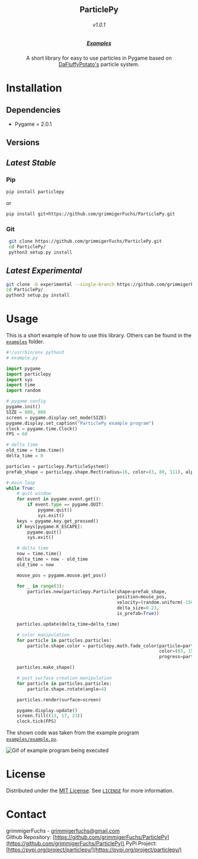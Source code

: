 <p align="center">
   <h2 align="center">ParticlePy</h2>
   <h6 align="center">v1.0.1</h6>
   <h5 align="center"><a href="https://github.com/grimmigerFuchs/ParticlePy/tree/master/examples">Examples</a></h5>
   <p align="center">
      A short library for easy to use particles in Pygame based on <a href="http://dafluffypotato.com/" target="blank">DaFluffyPotato's</a> particle system.
   </p>
</p>


# Installation



## Dependencies

- Pygame = 2.0.1



## **Versions**

## *Latest Stable*

### Pip

```bash
pip install particlepy
```
or
```bash
pip install git+https://github.com/grimmigerFuchs/ParticlePy.git
```

### Git

```bash
 git clone https://github.com/grimmigerFuchs/ParticlePy.git
 cd ParticlePy/
 python3 setup.py install
```

## *Latest Experimental*

```bash
git clone -b experimental --single-branch https://github.com/grimmigerFuchs/ParticlePy.git
cd ParticlePy/
python3 setup.py install
```



# Usage

This is a short example of how to use this library. Others can be found in the [`examples`](https://github.com/grimmigerFuchs/ParticlePy/tree/master/examples) folder.

```python
#!/usr/bin/env python3
# example.py

import pygame
import particlepy
import sys
import time
import random

# pygame config
pygame.init()
SIZE = 800, 800
screen = pygame.display.set_mode(SIZE)
pygame.display.set_caption("ParticlePy example program")
clock = pygame.time.Clock()
FPS = 60

# delta time
old_time = time.time()
delta_time = 0

particles = particlepy.ParticleSystem()
prefab_shape = particlepy.shape.Rect(radius=16, color=(3, 80, 111), alpha=255)

# main loop
while True:
    # quit window
    for event in pygame.event.get():
        if event.type == pygame.QUIT:
            pygame.quit()
            sys.exit()
    keys = pygame.key.get_pressed()
    if keys[pygame.K_ESCAPE]:
        pygame.quit()
        sys.exit()

    # delta time
    now = time.time()
    delta_time = now - old_time
    old_time = now

    mouse_pos = pygame.mouse.get_pos()

    for _ in range(3):
        particles.new(particlepy.Particle(shape=prefab_shape,
                                          position=mouse_pos,
                                          velocity=(random.uniform(-150, 150), random.uniform(-150, 150)),
                                          delta_size=0.23,
                                          is_prefab=True))

    particles.update(delta_time=delta_time)

    # color manipulation
    for particle in particles.particles:
        particle.shape.color = particlepy.math.fade_color(particle=particle,
                                                          color=(83, 150, 181),
                                                          progress=particle.inverted_progress)

    particles.make_shape()

    # post surface creation manipulation
    for particle in particles.particles:
        particle.shape.rotate(angle=4)

    particles.render(surface=screen)

    pygame.display.update()
    screen.fill((13, 17, 23))
    clock.tick(FPS)

```

The shown code was taken from the example program [`examples/example.py`](https://github.com/grimmigerFuchs/ParticlePy/blob/master/examples/example.py).

![Gif of example program being executed](https://media.giphy.com/media/961YhKg8e59t0Y9eUu/giphy.gif)



# License

Distributed under the [MIT License](https://choosealicense.com/licenses/mit/). See [`LICENSE`](https://github.com/grimmigerFuchs/ParticlePy/blob/master/LICENSE) for more
information.



# Contact

grimmigerFuchs - [grimmigerfuchs@gmail.com](mailto:grimmigerFuchs)\
Github Repository: [https://github.com/grimmigerFuchs/ParticlePy](https://github.com/grimmigerFuchs/ParticlePy)\
PyPi Project: [https://pypi.org/project/particlepy/](https://pypi.org/project/particlepy/)